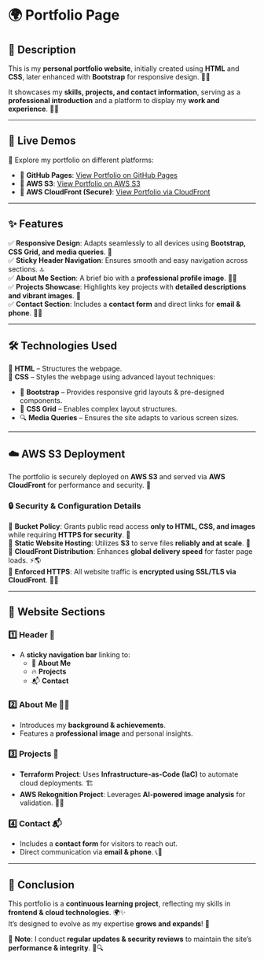 # **🌍 Portfolio Page**  

## **📜 Description**  
This is my **personal portfolio website**, initially created using **HTML** and **CSS**, later enhanced with **Bootstrap** for responsive design. 🎨📱  

It showcases my **skills, projects, and contact information**, serving as a **professional introduction** and a platform to display my **work and experience**. 💼🎯  

---

## **🔗 Live Demos**  
🌟 Explore my portfolio on different platforms:  
- 🔹 **GitHub Pages**: [View Portfolio on GitHub Pages](https://awscloudgirl.github.io/portfolio-page/)  
- 🔹 **AWS S3**: [View Portfolio on AWS S3](http://awscg-portfolio.site.s3-website.eu-west-2.amazonaws.com/)  
- 🔹 **AWS CloudFront (Secure)**: [View Portfolio via CloudFront](https://dc7omfoccll6y.cloudfront.net)  

---

## **✨ Features**  
✅ **Responsive Design**: Adapts seamlessly to all devices using **Bootstrap, CSS Grid, and media queries**. 📲  
✅ **Sticky Header Navigation**: Ensures smooth and easy navigation across sections. 🔝  
✅ **About Me Section**: A brief bio with a **professional profile image**. 🧑‍💻  
✅ **Projects Showcase**: Highlights key projects with **detailed descriptions and vibrant images**. 🚀  
✅ **Contact Section**: Includes a **contact form** and direct links for **email & phone**. 📧📞  

---

## **🛠️ Technologies Used**  
🔹 **HTML** – Structures the webpage.  
🔹 **CSS** – Styles the webpage using advanced layout techniques:  
   - 🎨 **Bootstrap** – Provides responsive grid layouts & pre-designed components.  
   - 📏 **CSS Grid** – Enables complex layout structures.  
   - 🔍 **Media Queries** – Ensures the site adapts to various screen sizes.  

---

## **☁️ AWS S3 Deployment**  

The portfolio is securely deployed on **AWS S3** and served via **AWS CloudFront** for performance and security. 🚀  

### **🔒 Security & Configuration Details**  
🔹 **Bucket Policy**: Grants public read access **only to HTML, CSS, and images** while requiring **HTTPS for security**. 🔐  
🔹 **Static Website Hosting**: Utilizes **S3** to serve files **reliably and at scale**. 📂  
🔹 **CloudFront Distribution**: Enhances **global delivery speed** for faster page loads. ⚡🌎  
🔹 **Enforced HTTPS**: All website traffic is **encrypted using SSL/TLS via CloudFront**. 🔐🔗  

---

## **📌 Website Sections**  

### **1️⃣ Header** 🏡  
- A **sticky navigation bar** linking to:  
  - 📜 **About Me**  
  - 🔥 **Projects**  
  - 📬 **Contact**  

### **2️⃣ About Me** 👩‍💻  
- Introduces my **background & achievements**.  
- Features a **professional image** and personal insights.  

### **3️⃣ Projects** 🚀  
- **Terraform Project**: Uses **Infrastructure-as-Code (IaC)** to automate cloud deployments. 🏗️  
- **AWS Rekognition Project**: Leverages **AI-powered image analysis** for validation. 🤖📸  

### **4️⃣ Contact** 📬  
- Includes a **contact form** for visitors to reach out.  
- Direct communication via **email & phone**. 📞💌  

---

## **📢 Conclusion**  

This portfolio is a **continuous learning project**, reflecting my skills in **frontend & cloud technologies**. 🌍✨  
It’s designed to evolve as my expertise **grows and expands**! 🚀  

📌 **Note**: I conduct **regular updates & security reviews** to maintain the site’s **performance & integrity**. 🔧🔍  



